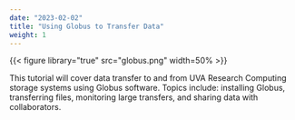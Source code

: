 ```yaml
---
date: "2023-02-02"
title: "Using Globus to Transfer Data"
weight: 1
---
```


{{< figure library="true" src="globus.png" width=50% >}}

This tutorial will cover data transfer to and from UVA Research Computing storage systems using Globus software. Topics include: installing Globus, transferring files, monitoring large transfers, and sharing data with collaborators.

